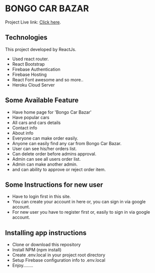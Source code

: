 # BONGO CAR BAZAR
Project Live link: [Click here](https://bongo-car-bazar.web.app/).

## Technologies

This project developed by ReactJs.
* Used react router.
* React Bootstrap
* Firebase Authentication
* Firebase Hosting
* React Font awesome and so more..
* Heroku Cloud Server

## Some Available Feature
* Have home page for 'Bongo Car Bazar'
* Have popular cars
* All cars and cars details
* Contact info
* About info
* Everyone can make order easily.
* Anyone can easily find any car from Bongo Car Bazar.
* User can see his/her orders list.
* Can delete order before admins approval.
* Admin can see all users order list.
* Admin can make another admin.
* and can ability to approve or reject order item.

## Some Instructions for new user
* Have to login first in this site.
* You can create your account in here or, you can sign in via google account.
* For new user you have to register first or, easily to sign in via google account.

## Installing app instructions
* Clone or download this repository
* Install NPM (npm install)
* Create .env.local in your project root directory
* Setup Firebase configuration info to .env.local
* Enjoy........